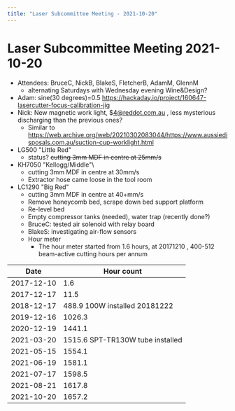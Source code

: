 ```yaml
---
title: "Laser Subcommittee Meeting - 2021-10-20"
---
```

# Laser Subcommittee Meeting 2021-10-20

-   Attendees: BruceC, NickB, BlakeS, FletcherB, AdamM, GlennM
    -   alternating Saturdays with Wednesday evening Wine&Design?
-   Adam: sine(30 degrees)=0.5 <https://hackaday.io/project/160647-lasercutter-focus-calibration-jig>
-   Nick: New magnetic work light, \$4@reddot.com.au , less mysterious discharging than the previous ones?
    -   Similar to <https://web.archive.org/web/20210302083044/https://www.aussiedisposals.com.au/suction-cup-worklight.html>
-   LG500 "Little Red"
    -   status? <s>cutting 3mm MDF in centre at 25mm/s</s>
-   KH7050 "Kellogg/Middle"\\
    -   cutting 3mm MDF in centre at 30mm/s
    -   Extractor hose came loose in the tool room
-   LC1290 "Big Red"
    -   cutting 3mm MDF in centre at 40+mm/s
    -   Remove honeycomb bed, scrape down bed support platform
    -   Re-level bed
    -   Empty compressor tanks (needed), water trap (recently done?)
    -   BruceC: tested air solenoid with relay board
    -   BlakeS: investigating air-flow sensors
    -   Hour meter
        -   The hour meter started from 1.6 hours, at 20171210 , 400-512 beam-active cutting hours per annum

| Date       | Hour count                       |
|------------|----------------------------------|
| 2017-12-10 | 1.6                              |
| 2017-12-17 | 11.5                             |
| 2018-12-17 | 488.9 100W installed 20181222    |
| 2019-12-16 | 1026.3                           |
| 2020-12-19 | 1441.1                           |
| 2021-03-20 | 1515.6 SPT-TR130W tube installed |
| 2021-05-15 | 1554.1                           |
| 2021-06-19 | 1581.1                           |
| 2021-07-17 | 1598.5                           |
| 2021-08-21 | 1617.8                           |
| 2021-10-20 | 1657.2                           |
